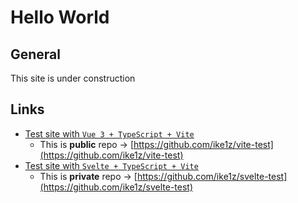 # Hello World

## General
This site is under construction

## Links
- [Test site with `Vue 3 + TypeScript + Vite`](/vite-test/)
  - This is **public** repo -> [https://github.com/ike1z/vite-test](https://github.com/ike1z/vite-test)
- [Test site with `Svelte + TypeScript + Vite`](/svelte-test/)
  - This is **private** repo -> [https://github.com/ike1z/svelte-test](https://github.com/ike1z/svelte-test)
